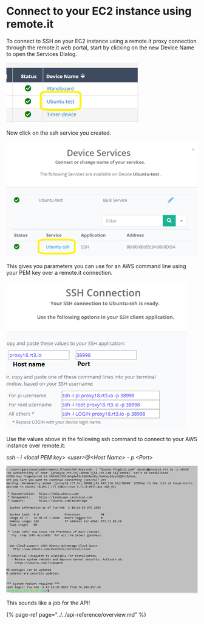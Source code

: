 # Connect to your EC2 instance using remote.it

To connect to SSH on your EC2 instance using a remote.it proxy connection through the remote.it web portal, start by clicking on the new Device Name to open the Services Dialog.

![](../../.gitbook/assets/image%20%2824%29.png)

Now click on the ssh service you created.

![](../../.gitbook/assets/image%20%28332%29.png)

This gives you parameters you can use for an AWS command line using your PEM key over a remote.it connection.

![](../../.gitbook/assets/image%20%28231%29.png)

Use the values above in the following ssh command to connect to your AWS instance over remote.it:

_ssh - i &lt;local PEM key&gt; &lt;user&gt;@&lt;Host Name&gt; - p &lt;Port&gt;_

![](../../.gitbook/assets/image%20%28455%29.png)

This sounds like a job for the API!

{% page-ref page="../../api-reference/overview.md" %}

